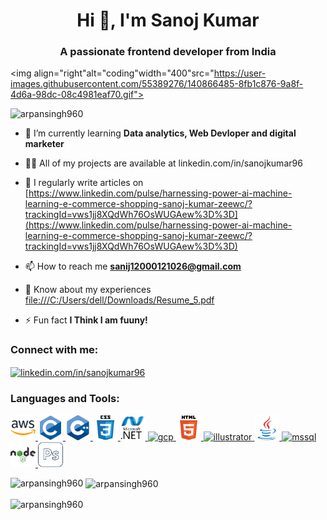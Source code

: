  <h1 align="center">Hi 👋, I'm Sanoj Kumar</h1>
<h3 align="center">A passionate frontend developer from India</h3>

<img align="right"alt="coding"width="400"src="https://user-images.githubusercontent.com/55389276/140866485-8fb1c876-9a8f-4d6a-98dc-08c4981eaf70.gif">

<p align="left"> <img src="https://komarev.com/ghpvc/?username=arpansingh960&label=Profile%20views&color=0e75b6&style=flat" alt="arpansingh960" /> </p>

- 🌱 I’m currently learning **Data analytics, Web Devloper and digital marketer**

- 👨‍💻 All of my projects are available at  linkedin.com/in/sanojkumar96

- 📝 I regularly write articles on [https://www.linkedin.com/pulse/harnessing-power-ai-machine-learning-e-commerce-shopping-sanoj-kumar-zeewc/?trackingId=vws1jj8XQdWh76OsWUGAew%3D%3D](https://www.linkedin.com/pulse/harnessing-power-ai-machine-learning-e-commerce-shopping-sanoj-kumar-zeewc/?trackingId=vws1jj8XQdWh76OsWUGAew%3D%3D)

- 📫 How to reach me **sanij12000121026@gmail.com**

- 📄 Know about my experiences [file:///C:/Users/dell/Downloads/Resume_5.pdf](file:///C:/Users/dell/Downloads/Resume_5.pdf)

- ⚡ Fun fact **I Think I am fuuny!**

<h3 align="left">Connect with me:</h3>
<p align="left">
<a href="https://linkedin.com/in/linkedin.com/in/sanojkumar96" target="blank"><img align="center" src="https://raw.githubusercontent.com/rahuldkjain/github-profile-readme-generator/master/src/images/icons/Social/linked-in-alt.svg" alt="linkedin.com/in/sanojkumar96" height="30" width="40" /></a>
</p>

<h3 align="left">Languages and Tools:</h3>
<p align="left"> <a href="https://aws.amazon.com" target="_blank" rel="noreferrer"> <img src="https://raw.githubusercontent.com/devicons/devicon/master/icons/amazonwebservices/amazonwebservices-original-wordmark.svg" alt="aws" width="40" height="40"/> </a> <a href="https://www.cprogramming.com/" target="_blank" rel="noreferrer"> <img src="https://raw.githubusercontent.com/devicons/devicon/master/icons/c/c-original.svg" alt="c" width="40" height="40"/> </a> <a href="https://www.w3schools.com/cpp/" target="_blank" rel="noreferrer"> <img src="https://raw.githubusercontent.com/devicons/devicon/master/icons/cplusplus/cplusplus-original.svg" alt="cplusplus" width="40" height="40"/> </a> <a href="https://www.w3schools.com/css/" target="_blank" rel="noreferrer"> <img src="https://raw.githubusercontent.com/devicons/devicon/master/icons/css3/css3-original-wordmark.svg" alt="css3" width="40" height="40"/> </a> <a href="https://dotnet.microsoft.com/" target="_blank" rel="noreferrer"> <img src="https://raw.githubusercontent.com/devicons/devicon/master/icons/dot-net/dot-net-original-wordmark.svg" alt="dotnet" width="40" height="40"/> </a> <a href="https://cloud.google.com" target="_blank" rel="noreferrer"> <img src="https://www.vectorlogo.zone/logos/google_cloud/google_cloud-icon.svg" alt="gcp" width="40" height="40"/> </a> <a href="https://www.w3.org/html/" target="_blank" rel="noreferrer"> <img src="https://raw.githubusercontent.com/devicons/devicon/master/icons/html5/html5-original-wordmark.svg" alt="html5" width="40" height="40"/> </a> <a href="https://www.adobe.com/in/products/illustrator.html" target="_blank" rel="noreferrer"> <img src="https://www.vectorlogo.zone/logos/adobe_illustrator/adobe_illustrator-icon.svg" alt="illustrator" width="40" height="40"/> </a> <a href="https://www.java.com" target="_blank" rel="noreferrer"> <img src="https://raw.githubusercontent.com/devicons/devicon/master/icons/java/java-original.svg" alt="java" width="40" height="40"/> </a> <a href="https://www.microsoft.com/en-us/sql-server" target="_blank" rel="noreferrer"> <img src="https://www.svgrepo.com/show/303229/microsoft-sql-server-logo.svg" alt="mssql" width="40" height="40"/> </a> <a href="https://nodejs.org" target="_blank" rel="noreferrer"> <img src="https://raw.githubusercontent.com/devicons/devicon/master/icons/nodejs/nodejs-original-wordmark.svg" alt="nodejs" width="40" height="40"/> </a> <a href="https://www.photoshop.com/en" target="_blank" rel="noreferrer"> <img src="https://raw.githubusercontent.com/devicons/devicon/master/icons/photoshop/photoshop-line.svg" alt="photoshop" width="40" height="40"/> </a> </p>

<p><img align="left" src="https://github-readme-stats.vercel.app/api/top-langs?username=arpansingh960&show_icons=true&locale=en&layout=compact" alt="arpansingh960" /></p>

<p>&nbsp;<img align="center" src="https://github-readme-stats.vercel.app/api?username=arpansingh960&show_icons=true&locale=en" alt="arpansingh960" /></p>

<p><img align="center" src="https://github-readme-streak-stats.herokuapp.com/?user=arpansingh960&" alt="arpansingh960" /></p>
